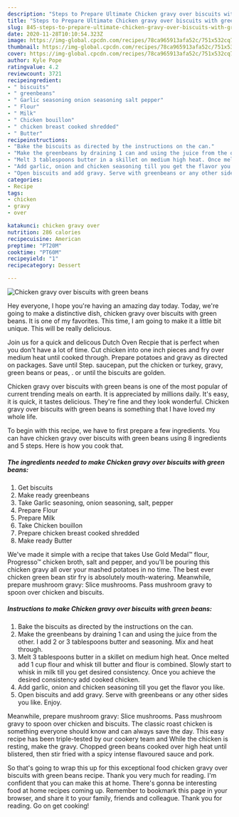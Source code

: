 ```yaml
---
description: "Steps to Prepare Ultimate Chicken gravy over biscuits with green beans"
title: "Steps to Prepare Ultimate Chicken gravy over biscuits with green beans"
slug: 845-steps-to-prepare-ultimate-chicken-gravy-over-biscuits-with-green-beans
date: 2020-11-28T10:10:54.323Z
image: https://img-global.cpcdn.com/recipes/78ca965913afa52c/751x532cq70/chicken-gravy-over-biscuits-with-green-beans-recipe-main-photo.jpg
thumbnail: https://img-global.cpcdn.com/recipes/78ca965913afa52c/751x532cq70/chicken-gravy-over-biscuits-with-green-beans-recipe-main-photo.jpg
cover: https://img-global.cpcdn.com/recipes/78ca965913afa52c/751x532cq70/chicken-gravy-over-biscuits-with-green-beans-recipe-main-photo.jpg
author: Kyle Pope
ratingvalue: 4.2
reviewcount: 3721
recipeingredient:
- " biscuits"
- " greenbeans"
- " Garlic seasoning onion seasoning salt pepper"
- " Flour"
- " Milk"
- " Chicken bouillon"
- " chicken breast cooked shredded"
- " Butter"
recipeinstructions:
- "Bake the biscuits as directed by the instructions on the can."
- "Make the greenbeans by draining 1 can and using the juice from the other. I add 2 or 3 tablespoons butter and seasoning. Mix and heat through."
- "Melt 3 tablespoons butter in a skillet on medium high heat. Once melted add 1 cup flour and whisk till butter and flour is combined. Slowly start to whisk in milk till you get desired consistency. Once you achieve the desired consistency add cooked chicken."
- "Add garlic, onion and chicken seasoning till you get the flavor you like."
- "Open biscuits and add gravy. Serve with greenbeans or any other sides you like. Enjoy."
categories:
- Recipe
tags:
- chicken
- gravy
- over

katakunci: chicken gravy over 
nutrition: 286 calories
recipecuisine: American
preptime: "PT20M"
cooktime: "PT60M"
recipeyield: "1"
recipecategory: Dessert

---
```



![Chicken gravy over biscuits with green beans](https://img-global.cpcdn.com/recipes/78ca965913afa52c/751x532cq70/chicken-gravy-over-biscuits-with-green-beans-recipe-main-photo.jpg)

Hey everyone, I hope you're having an amazing day today. Today, we're going to make a distinctive dish, chicken gravy over biscuits with green beans. It is one of my favorites. This time, I am going to make it a little bit unique. This will be really delicious.

Join us for a quick and delicous Dutch Oven Recpie that is perfect when you don&#39;t have a lot of time. Cut chicken into one inch pieces and fry over medium heat until cooked through. Prepare potatoes and gravy as directed on packages. Save until Step. saucepan, put the chicken or turkey, gravy, green beans or peas, . or until the biscuits are golden.

Chicken gravy over biscuits with green beans is one of the most popular of current trending meals on earth. It is appreciated by millions daily. It's easy, it is quick, it tastes delicious. They're fine and they look wonderful. Chicken gravy over biscuits with green beans is something that I have loved my whole life.


To begin with this recipe, we have to first prepare a few ingredients. You can have chicken gravy over biscuits with green beans using 8 ingredients and 5 steps. Here is how you cook that.

<!--inarticleads1-->

##### The ingredients needed to make Chicken gravy over biscuits with green beans:

1. Get  biscuits
1. Make ready  greenbeans
1. Take  Garlic seasoning, onion seasoning, salt, pepper
1. Prepare  Flour
1. Prepare  Milk
1. Take  Chicken bouillon
1. Prepare  chicken breast cooked shredded
1. Make ready  Butter


We&#39;ve made it simple with a recipe that takes Use Gold Medal™ flour, Progresso™ chicken broth, salt and pepper, and you&#39;ll be pouring this chicken gravy all over your mashed potatoes in no time. The best ever chicken green bean stir fry is absolutely mouth-watering. Meanwhile, prepare mushroom gravy: Slice mushrooms. Pass mushroom gravy to spoon over chicken and biscuits. 

<!--inarticleads2-->

##### Instructions to make Chicken gravy over biscuits with green beans:

1. Bake the biscuits as directed by the instructions on the can.
1. Make the greenbeans by draining 1 can and using the juice from the other. I add 2 or 3 tablespoons butter and seasoning. Mix and heat through.
1. Melt 3 tablespoons butter in a skillet on medium high heat. Once melted add 1 cup flour and whisk till butter and flour is combined. Slowly start to whisk in milk till you get desired consistency. Once you achieve the desired consistency add cooked chicken.
1. Add garlic, onion and chicken seasoning till you get the flavor you like.
1. Open biscuits and add gravy. Serve with greenbeans or any other sides you like. Enjoy.


Meanwhile, prepare mushroom gravy: Slice mushrooms. Pass mushroom gravy to spoon over chicken and biscuits. The classic roast chicken is something everyone should know and can always save the day. This easy recipe has been triple-tested by our cookery team and While the chicken is resting, make the gravy. Chopped green beans cooked over high heat until blistered, then stir fried with a spicy intense flavoured sauce and pork. 

So that's going to wrap this up for this exceptional food chicken gravy over biscuits with green beans recipe. Thank you very much for reading. I'm confident that you can make this at home. There's gonna be interesting food at home recipes coming up. Remember to bookmark this page in your browser, and share it to your family, friends and colleague. Thank you for reading. Go on get cooking!
